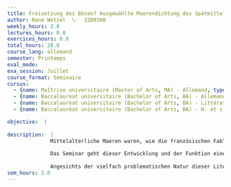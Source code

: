 ```yaml
---
title: Freisetzung des Bösen? Ausgewählte Maerendichtung des Spätmittelalters
author: René Wetzel  \-  32D0300
weekly_hours: 2.0
lectures_hours: 0.0
exercices_hours: 0.0
total_hours: 28.0
course_lang: allemand
semester: Printemps
eval_mode: 
exa_session: Juillet
course_format: Seminaire
cursus:
  - {name: Maîtrise universitaire (Master of Arts, MA) - Allemand, type: N/A, credits: \-}
  - {name: Baccalauréat universitaire (Bachelor of Arts, BA) - Allemand, type: N/A, credits: \-}
  - {name: Baccalauréat universitaire (Bachelor of Arts, BA) - Littérature comparée, type: N/A, credits: \-}
  - {name: Baccalauréat universitaire (Bachelor of Arts, BA) - H. et c. du Moyen Age, type: N/A, credits: \-}

objective:  |
            
description:  |
              Mittelalterliche Maeren waren, wie die französischen Fabliaux, nie unzimperlich, sondern schon immer von verbaler und körperlicher Gewalt und Obszönität geprägt. In Folge der verstörenden Erfahrung der großen Pest allerdings, nach welcher alle soziale Bindungen, aber auch das Vertrauen auf eine göttliche Ordnung ins Wanken gerieten, scheint diese Tendenz zu eskalieren. Da werden Männer wie Frauen in Maeren und Schwänken Opfer grausamster Übergriffe und Verstümmelungen (herausgeschnittene Zunge, Kastration usw.) und z.T. sinnloser Tötung, dass einem das Lachen im Hals stecken bleibt. Chaos und Gewalt wurden in der Literaturwissenschaft denn auch als Kennzeichen der der einbrechenden Modernität (Grubmüller) verstanden.
              
              Das Seminar geht dieser Entwicklung und der Funktion einer entfesselten Gewalt bzw. der Lust am Bösen anhand ausgewähler Märendichtungen nach, wobei nach einer Lektüre repräsentativer Vorläufer das besonders signifikative Korpus von Heinrich Kaufringer und Hans Rosenplüt im Zentrum stehen soll. Da die Geschlechterbeziehungen im Zentrum dieser Texte stehen, welche besonders plakativ die Vorurteile gegenüber der Geschlechterrollen, aber auch gegenüber sozialen Gruppen (Kleriker, Studenten, Bauern, Bürger) zur Schau stellen, scheint ein intersektionaler Ansatz dem Sujet besonders angemessen zu sein, da Gender und soziale Klasse im Kontext dominierender und ausgrenzender Herrschaftsverhältnisse und Diskurse interagieren. Rasse` scheint dagegen eine untergeordnete Rolle zu spielen, auch wenn etwa Hans Folz in seinen Werken durch militanten Antisemitismus auffällt.
              
              Angesichts der vielfach problematischen Natur dieser Literatur soll ausdrücklich eine Triggerwarnung ausgesprochen werden, da die behandelten Texte verschiedene Sensibilitäten verletzen könnten. Die explizite Darstellung körperlicher Gewalt in den behandelten Texten könnten bei entsprechender Vorbelastung unangenehme Gefühle oder körperliche Symptome auslösen.
sem_hours: 2.0
---
```

